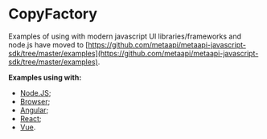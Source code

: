 # CopyFactory

Examples of using with modern javascript UI libraries/frameworks and node.js have moved to [https://github.com/metaapi/metaapi-javascript-sdk/tree/master/examples](https://github.com/metaapi/metaapi-javascript-sdk/tree/master/examples).

__Examples using with:__

- [Node.JS](https://github.com/metaapi/metaapi-javascript-sdk/tree/master/examples/node/copy-factory);
- [Browser](https://github.com/metaapi/metaapi-javascript-sdk/tree/master/examples/browser/copy-factory);
- [Angular](https://github.com/metaapi/metaapi-javascript-sdk/tree/master/examples/angular/angular-app/copy-factory);
- [React](https://github.com/metaapi/metaapi-javascript-sdk/tree/master/examples/react/react-app/copy-factory);
- [Vue](https://github.com/metaapi/metaapi-javascript-sdk/tree/master/examples/vue/vue-app/copy-factory).
